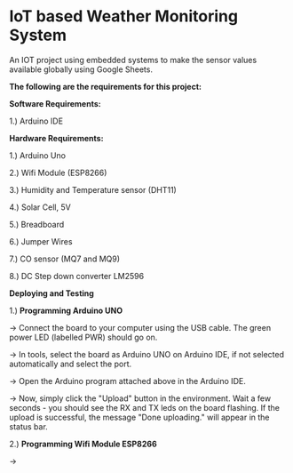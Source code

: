 <h1>IoT based Weather Monitoring System </h1>

An IOT project using embedded systems to make the sensor values available globally using Google Sheets.

<b>The following are the requirements for this project:</b>

<b> Software Requirements: </b>

1.) Arduino IDE

<b> Hardware Requirements: </b>

1.)	 Arduino Uno 

2.)	 Wifi Module (ESP8266)

3.)	 Humidity and Temperature sensor (DHT11)

4.)	 Solar Cell, 5V 

5.)	 Breadboard 

6.)	 Jumper Wires

7.)	 CO sensor (MQ7 and MQ9)

8.)	 DC Step down converter LM2596

<b> Deploying and Testing </b>


1.) <b> Programming Arduino UNO </b>

-> Connect the board to your computer using the USB cable. The green power LED (labelled PWR) should go on.

-> In tools, select the board as Arduino UNO on Arduino IDE, if not selected automatically and select the port.

-> Open the Arduino program attached above in the Arduino IDE.

-> Now, simply click the "Upload" button in the environment. Wait a few seconds - you should see the RX and TX leds on the board flashing. If the upload is successful, the message "Done uploading." will appear in the status bar.


2.) <b> Programming Wifi Module ESP8266 </b>

-> 
